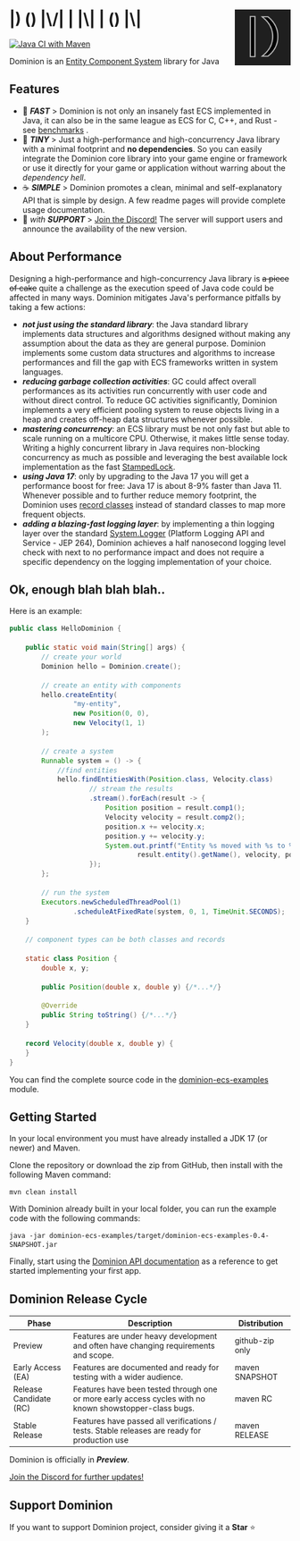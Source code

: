 # <img src="https://raw.githubusercontent.com/dominion-dev/dominion-dev.github.io/main/dominion-logo-square.png" align="right" width="100">|) () |\\/| | |\\| | () |\\|

[![Java CI with Maven](https://github.com/dominion-dev/dominion-ecs-java/actions/workflows/cicd-maven.yml/badge.svg)](https://github.com/dominion-dev/dominion-ecs-java/actions/workflows/cicd-maven.yml)

Dominion is an [Entity Component System](https://en.wikipedia.org/wiki/Entity_component_system) library for Java

## Features

- :rocket: **_FAST_** > Dominion is not only an insanely fast ECS implemented in Java, it can also be in the same league
  as ECS for C, C++, and Rust -
  see [benchmarks](https://github.com/dominion-dev/dominion-ecs-java/tree/main/dominion-ecs-engine-benchmarks/README.md)
  .
- 🤏 **_TINY_** > Just a high-performance and high-concurrency Java library with a minimal footprint and **no
  dependencies**. So you can easily integrate the Dominion core library into your game engine or framework or use it
  directly for your game or application without warring about the _dependency hell_.
- :coffee: **_SIMPLE_** > Dominion promotes a clean, minimal and self-explanatory API that is simple by design. A few
  readme pages will provide complete usage documentation.
- :muscle: _with **SUPPORT**_ > [Join the Discord!](https://discord.gg/BHMz3axqUG) The server will support users and
  announce the availability of the new version.

## About Performance

Designing a high-performance and high-concurrency Java library is ~~a piece of cake~~ quite a challenge as the execution
speed of Java code could be affected in many ways. Dominion mitigates Java's performance pitfalls by taking a few
actions:

- **_not just using the standard library_**: the Java standard library implements data structures and algorithms
  designed without making any assumption about the data as they are general purpose. Dominion implements some custom
  data structures and algorithms to increase performances and fill the gap with ECS frameworks written in system
  languages.
- **_reducing garbage collection activities_**: GC could affect overall performances as its activities run concurrently
  with user code and without direct control. To reduce GC activities significantly, Dominion implements a very efficient
  pooling system to reuse objects living in a heap and creates off-heap data structures whenever possible.
- **_mastering concurrency_**: an ECS library must be not only fast but able to scale running on a multicore CPU.
  Otherwise, it makes little sense today. Writing a highly concurrent library in Java requires non-blocking concurrency
  as much as possible and leveraging the best available lock implementation as the
  fast [StampedLock](https://docs.oracle.com/javase/8/docs/api/java/util/concurrent/locks/StampedLock.html).
- **_using Java 17_**: only by upgrading to the Java 17 you will get a performance boost for free: Java 17 is about 8-9%
  faster than Java 11. Whenever possible and to further reduce memory footprint, the Dominion
  uses [record classes](https://docs.oracle.com/en/java/javase/15/language/records.html) instead of standard classes to
  map more frequent objects.
- **_adding a blazing-fast logging layer_**: by implementing a thin logging layer over the
  standard [System.Logger](https://openjdk.java.net/jeps/264) (Platform Logging API and Service - JEP 264), Dominion
  achieves a half nanosecond logging level check with next to no performance impact and does not require a specific
  dependency on the logging implementation of your choice.

## Ok, enough blah blah blah..

Here is an example:

```java
public class HelloDominion {

    public static void main(String[] args) {
        // create your world
        Dominion hello = Dominion.create();

        // create an entity with components
        hello.createEntity(
                "my-entity",
                new Position(0, 0),
                new Velocity(1, 1)
        );

        // create a system
        Runnable system = () -> {
            //find entities
            hello.findEntitiesWith(Position.class, Velocity.class)
                    // stream the results
                    .stream().forEach(result -> {
                        Position position = result.comp1();
                        Velocity velocity = result.comp2();
                        position.x += velocity.x;
                        position.y += velocity.y;
                        System.out.printf("Entity %s moved with %s to %s\n",
                                result.entity().getName(), velocity, position);
                    });
        };

        // run the system
        Executors.newScheduledThreadPool(1)
                .scheduleAtFixedRate(system, 0, 1, TimeUnit.SECONDS);
    }

    // component types can be both classes and records

    static class Position {
        double x, y;

        public Position(double x, double y) {/*...*/}

        @Override
        public String toString() {/*...*/}
    }

    record Velocity(double x, double y) {
    }
}
```

You can find the complete source code in
the [dominion-ecs-examples](https://github.com/dominion-dev/dominion-ecs-java/tree/main/dominion-ecs-examples) module.

## Getting Started

In your local environment you must have already installed a JDK 17 (or newer) and Maven.

Clone the repository or download the zip from GitHub, then install with the following Maven command:

```
mvn clean install
```

With Dominion already built in your local folder, you can run the example code with the following commands:

```
java -jar dominion-ecs-examples/target/dominion-ecs-examples-0.4-SNAPSHOT.jar
```

Finally, start using the
[Dominion API documentation](https://github.com/dominion-dev/dominion-ecs-java/tree/main/dominion-ecs-api/README.md)
as a reference to get started implementing your first app.

## Dominion Release Cycle

| Phase                  | Description                                                                                             | Distribution    |
|------------------------|---------------------------------------------------------------------------------------------------------|-----------------|
| Preview                | Features are under heavy development and often have changing requirements and scope.                    | github-zip only |
| Early Access (EA)      | Features are documented and ready for testing with a wider audience.                                    | maven SNAPSHOT  |
| Release Candidate (RC) | Features have been tested through one or more early access cycles with no known showstopper-class bugs. | maven RC        |
| Stable Release         | Features have passed all verifications / tests. Stable releases are ready for production use            | maven RELEASE   |

Dominion is officially in _**Preview**_.

[Join the Discord for further updates!](https://discord.gg/BHMz3axqUG)

## Support Dominion

If you want to support Dominion project, consider giving it a **Star** ⭐️
